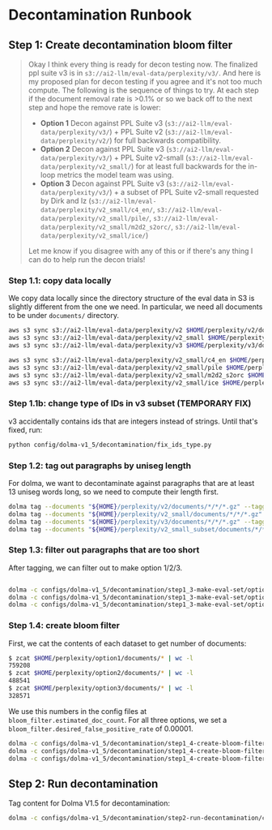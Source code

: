# Decontamination Runbook

## Step 1: Create decontamination bloom filter

> Okay I think every thing is ready for decon testing now. The finalized ppl suite v3 is in `s3://ai2-llm/eval-data/perplexity/v3/`. And here is my proposed plan for decon testing if you agree and it's not too much compute. The following is the sequence of things to try. At each step if the document removal rate is >0.1% or so we back off to the next step and hope the remove rate is lower:
>
> - **Option 1** Decon against PPL Suite v3 (`s3://ai2-llm/eval-data/perplexity/v3/`) + PPL Suite v2 (`s3://ai2-llm/eval-data/perplexity/v2/`) for full backwards compatibility.
> - **Option 2** Decon against PPL Suite v3 (`s3://ai2-llm/eval-data/perplexity/v3/`) + PPL Suite v2-small (`s3://ai2-llm/eval-data/perplexity/v2_small/`) for at least full backwards for the in-loop metrics the model team was using.
> - **Option 3** Decon against PPL Suite v3 (`s3://ai2-llm/eval-data/perplexity/v3/`) + a subset of PPL Suite v2-small requested by Dirk and Iz (`s3://ai2-llm/eval-data/perplexity/v2_small/c4_en/`, `s3://ai2-llm/eval-data/perplexity/v2_small/pile/`, `s3://ai2-llm/eval-data/perplexity/v2_small/m2d2_s2orc/`, `s3://ai2-llm/eval-data/perplexity/v2_small/ice/`)
>
> Let me know if you disagree with any of this or if there's any thing I can do to help run the decon trials!


### Step 1.1: copy data locally

We copy data locally since the directory structure of the eval data in S3 is slightly different from the one we need.
In particular, we need all documents to be under `documents/` directory.

```bash
aws s3 sync s3://ai2-llm/eval-data/perplexity/v2 $HOME/perplexity/v2/documents
aws s3 sync s3://ai2-llm/eval-data/perplexity/v2_small $HOME/perplexity/v2_small/documents
aws s3 sync s3://ai2-llm/eval-data/perplexity/v3 $HOME/perplexity/v3/documents

aws s3 sync s3://ai2-llm/eval-data/perplexity/v2_small/c4_en $HOME/perplexity/v2_small_subset/documents/c4_en
aws s3 sync s3://ai2-llm/eval-data/perplexity/v2_small/pile $HOME/perplexity/v2_small_subset/documents/pile
aws s3 sync s3://ai2-llm/eval-data/perplexity/v2_small/m2d2_s2orc $HOME/perplexity/v2_small_subset/documents/m2d2_s2orc
aws s3 sync s3://ai2-llm/eval-data/perplexity/v2_small/ice $HOME/perplexity/v2_small_subset/documents/ice
```

### Step 1.1b: change type of IDs in v3 subset (TEMPORARY FIX)

v3 accidentally contains ids that are integers instead of strings. Until that's fixed, run:

```bash
python config/dolma-v1_5/decontamination/fix_ids_type.py
```

### Step 1.2: tag out paragraphs by uniseg length

For dolma, we want to decontaminate against paragraphs that are at least 13 uniseg words long,
so we need to compute their length first.

```bash
dolma tag --documents "${HOME}/perplexity/v2/documents/*/*/*.gz" --taggers uniseg_length_paragraphs_with_empty_v1 --processes 64
dolma tag --documents "${HOME}/perplexity/v2_small/documents/*/*/*.gz" --taggers uniseg_length_paragraphs_with_empty_v1 --processes 64
dolma tag --documents "${HOME}/perplexity/v3/documents/*/*/*.gz" --taggers uniseg_length_paragraphs_with_empty_v1 --processes 64
dolma tag --documents "${HOME}/perplexity/v2_small_subset/documents/*/*/*.gz" --taggers uniseg_length_paragraphs_with_empty_v1 --processes 64
```

### Step 1.3: filter out paragraphs that are too short

After tagging, we can filter out to make option 1/2/3.

```bash

dolma -c configs/dolma-v1_5/decontamination/step1_3-make-eval-set/option1.yaml mix
dolma -c configs/dolma-v1_5/decontamination/step1_3-make-eval-set/option2.yaml mix
dolma -c configs/dolma-v1_5/decontamination/step1_3-make-eval-set/option3.yaml mix

```

### Step 1.4: create bloom filter

First, we cat the contents of each dataset to get number of documents:

```bash
$ zcat $HOME/perplexity/option1/documents/* | wc -l
759208
$ zcat $HOME/perplexity/option2/documents/* | wc -l
488541
$ zcat $HOME/perplexity/option3/documents/* | wc -l
328571
```

We use this numbers in the config files at `bloom_filter.estimated_doc_count`. For all three options, we set a `bloom_filter.desired_false_positive_rate` of 0.00001.

```bash
dolma -c configs/dolma-v1_5/decontamination/step1_4-create-bloom-filter/option1.yaml dedup
dolma -c configs/dolma-v1_5/decontamination/step1_4-create-bloom-filter/option2.yaml dedup
dolma -c configs/dolma-v1_5/decontamination/step1_4-create-bloom-filter/option3.yaml dedup
```

## Step 2: Run decontamination

Tag content for Dolma V1.5 for decontamination:


```bash
dolma -c configs/dolma-v1_5/decontamination/step2-run-decontamination/cc.yaml dedup
```
